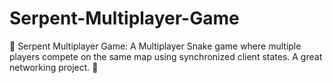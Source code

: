 # Serpent-Multiplayer-Game
🐍 Serpent Multiplayer Game: A Multiplayer Snake game where multiple players compete on the same map using synchronized client states. A great networking project. 👥
